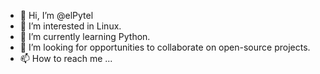 - 👋 Hi, I’m @elPytel
- 👀 I’m interested in Linux.
- 🌱 I’m currently learning Python.
- 💞️ I’m looking for opportunities to collaborate on open-source projects.
- 📫 How to reach me ...

<!---
elPytel/elPytel is a ✨ special ✨ repository because its `README.md` (this file) appears on your GitHub profile.
You can click the Preview link to take a look at your changes.
--->
